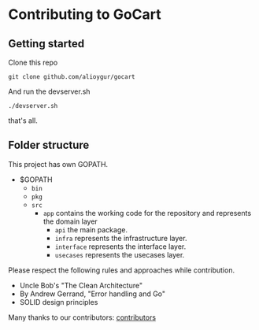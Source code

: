 # Contributing to GoCart

## Getting started

Clone this repo

`git clone github.com/alioygur/gocart`

And run the devserver.sh

`./devserver.sh`

that's all.

## Folder structure

This project has own GOPATH.

- $GOPATH
  - `bin`
  - `pkg`
  - `src` 
    - `app` contains the working code for the repository and represents the domain layer
      - `api` the main package.
      - `infra` represents the infrastructure layer.
      - `interface` represents the interface layer.
      - `usecases` represents the usecases layer.

Please respect the following rules and approaches while contribution.

- Uncle Bob's "The Clean Architecture" 
- By Andrew Gerrand, "Error handling and Go" 
- SOLID design principles

Many thanks to our contributors: [contributors](https://github.com/alioygur/gocart/graphs/contributors)